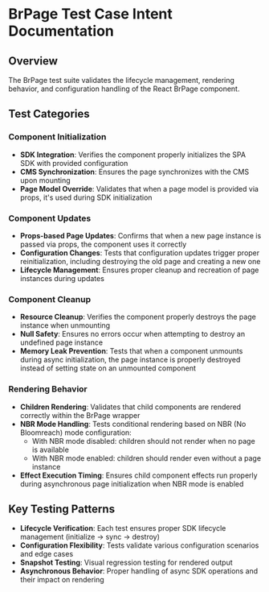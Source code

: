 # BrPage Test Case Intent Documentation

## Overview
The BrPage test suite validates the lifecycle management, rendering behavior, and configuration handling of the React BrPage component.

## Test Categories

### Component Initialization 
- **SDK Integration**: Verifies the component properly initializes the SPA SDK with provided configuration
- **CMS Synchronization**: Ensures the page synchronizes with the CMS upon mounting
- **Page Model Override**: Validates that when a page model is provided via props, it's used during SDK initialization

### Component Updates 
- **Props-based Page Updates**: Confirms that when a new page instance is passed via props, the component uses it correctly
- **Configuration Changes**: Tests that configuration updates trigger proper reinitialization, including destroying the old page and creating a new one
- **Lifecycle Management**: Ensures proper cleanup and recreation of page instances during updates

### Component Cleanup 
- **Resource Cleanup**: Verifies the component properly destroys the page instance when unmounting
- **Null Safety**: Ensures no errors occur when attempting to destroy an undefined page instance
- **Memory Leak Prevention**: Tests that when a component unmounts during async initialization, the page instance is properly destroyed instead of setting state on an unmounted component

### Rendering Behavior
- **Children Rendering**: Validates that child components are rendered correctly within the BrPage wrapper
- **NBR Mode Handling**: Tests conditional rendering based on NBR (No Bloomreach) mode configuration:
  - With NBR mode disabled: children should not render when no page is available
  - With NBR mode enabled: children should render even without a page instance
- **Effect Execution Timing**: Ensures child component effects run properly during asynchronous page initialization when NBR mode is enabled

## Key Testing Patterns
- **Lifecycle Verification**: Each test ensures proper SDK lifecycle management (initialize → sync → destroy)
- **Configuration Flexibility**: Tests validate various configuration scenarios and edge cases
- **Snapshot Testing**: Visual regression testing for rendered output
- **Asynchronous Behavior**: Proper handling of async SDK operations and their impact on rendering

